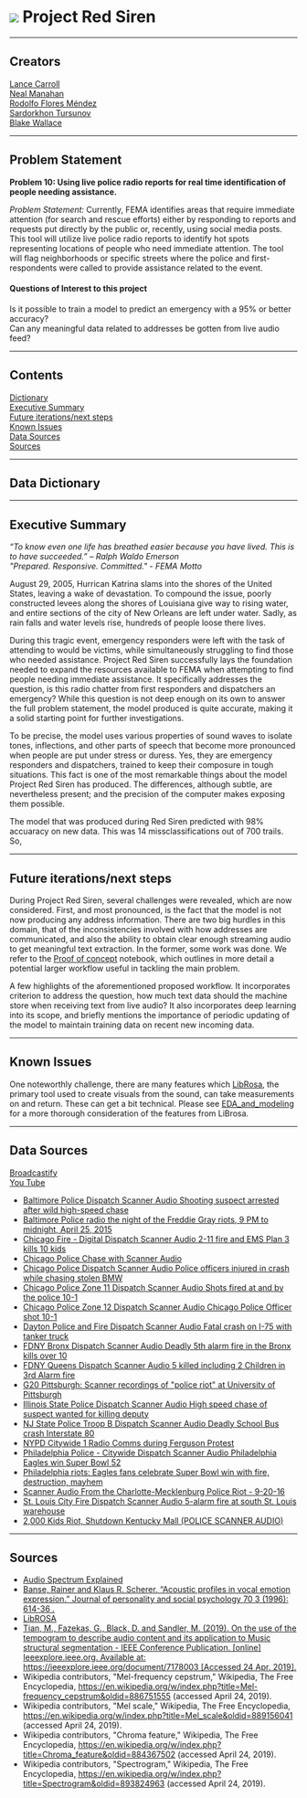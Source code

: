 # ![](https://github.com/project-red-siren-dsi-chi-cc7/wip) Project Red Siren

---

## Creators

[Lance Carroll](https://www.linkedin.com/in/lance-carroll/)  
[Neal Manahan](https://www.linkedin.com/in/neal-manahan/)  
[Rodolfo Flores Méndez](https://www.linkedin.com/in/rodolfo-flores-mendez/)  
[Sardorkhon Tursunov](https://www.linkedin.com/in/sardorkhont/)  
[Blake Wallace](https://www.linkedin.com/in/blake-wallace)  

---

## Problem Statement


**Problem 10: Using live police radio reports for real time identification of people needing assistance.**

*Problem Statement:* Currently, FEMA identifies areas that require immediate attention (for search and rescue efforts) either by responding to reports and requests put directly by the public or, recently, using social media posts. This tool will utilize live police radio reports to identify hot spots representing locations of people who need immediate attention. The tool will flag neighborhoods or specific streets where the police and first-respondents were called to provide assistance related to the event.

#### Questions of Interest to this project
Is it possible to train a model to predict an emergency with a 95% or better accuracy?  
Can any meaningful data related to addresses be gotten from live audio feed?

---

## Contents
[Dictionary](#dictionary)  
[Executive Summary](#executive-summary)  
[Future iterations/next steps](#next-steps)  
[Known Issues](#known-issues)  
[Data Sources](#data-sources)  
[Sources](#sources)

---

<a id='data-dictionary'></a>

## Data Dictionary

---

<a id='executive-summary'></a>

## Executive Summary

*“To know even one life has breathed easier because you have lived. This is to have succeeded.” – Ralph Waldo Emerson  
"Prepared. Responsive. Committed." - FEMA Motto*


August 29, 2005, Hurrican Katrina slams into the shores of the United States, leaving a wake of devastation.  To compound the issue, poorly constructed levees along the shores of Louisiana give way to rising water, and entire sections of the city of New Orleans are left under water.  Sadly, as rain falls and water levels rise, hundreds of people loose there lives.  

During this tragic event, emergency responders were left with the task of attending to would be victims, while simultaneously struggling to find those who needed assistance.  Project Red Siren successfully lays the foundation needed to expand the resources available to FEMA when attempting to find people needing immediate assistance.  It specifically addresses the question, is this radio chatter from first responders and dispatchers an emergency?  While this question is not deep enough on its own to answer the full problem statement, the model produced is quite accurate, making it a solid starting point for further investigations.

To be precise, the model uses various properties of sound waves to isolate tones, inflections, and other parts of speech that become more pronounced when people are put under stress or duress.  Yes, they are emergency responders and dispatchers, trained to keep their composure in tough situations.  This fact is one of the most remarkable things about the model Project Red Siren has produced.  The differences, although subtle, are nevertheless present; and the precision of the computer makes exposing them possible.  

The model that was produced during Red Siren predicted with 98% accuaracy on new data.  This was 14 missclassifications out of 700 trails.  So, 

---

<a id='next-steps'></a>

## Future iterations/next steps

During Project Red Siren, several challenges were revealed, which are now considered.  First, and most pronounced, is the fact that the model is not now producing any address information.  There are two big hurdles in this domain, that of the inconsistencies involved with how addresses are communicated, and also the ability to obtain clear enough streaming audio to get meaningful text extraction.  In the former, some work was done.  We refer to the [Proof of concept](https://github.com/project-red-siren-dsi-chi-cc7/deliverables/blob/master/Proof%20of%20concept.ipynb) notebook, which outlines in more detail a potential larger workflow useful in tackling the main problem.  

A few highlights of the aforementioned proposed workflow.  It incorporates criterion to address the question, how much text data should the machine store when receiving text from live audio?  It also incorporates deep learning into its scope, and briefly mentions the importance of periodic updating of the model to maintain training data on recent new incoming data.

---

<a id='known-issues'></a>

## Known Issues

One noteworthly challenge, there are many features which [LibRosa](https://librosa.github.io/librosa/index.html), the primary tool used to create visuals from the sound, can take measurements on and return.  These can get a bit technical.  Please see [EDA_and_modeling](https://github.com/project-red-siren-dsi-chi-cc7/deliverables/blob/master/EDA_and_modeling.ipynb#Audio-features) for a more thorough consideration of the features from LiBrosa.  

---

<a id='data-sources'></a>

## Data Sources

 [Broadcastify](http://www.broadcastify.com/)  
 [You Tube](https://www.youtube.com/)  
- [Baltimore Police Dispatch Scanner Audio Shooting suspect arrested after wild high-speed chase](https://www.youtube.com/watch?v=fw8i4wQRoM8&t=62s)
- [Baltimore Police radio the night of the Freddie Gray riots, 9 PM to midnight, April 25, 2015](https://www.youtube.com/watch?v=5GwW7N73Hqo)
- [Chicago Fire - Digital Dispatch Scanner Audio 2-11 fire and EMS Plan 3 kills 10 kids](https://www.youtube.com/watch?v=7bf2sPR7Gqo&t=111s)
- [Chicago Police Chase with Scanner Audio](https://www.youtube.com/watch?v=rznw_VMnXnE&t=112s)
- [Chicago Police Dispatch Scanner Audio Police officers injured in crash while chasing stolen BMW](https://www.youtube.com/watch?v=a5SGC2N4QLU)
- [Chicago Police Zone 11 Dispatch Scanner Audio Shots fired at and by the police 10-1](https://www.youtube.com/watch?v=Ftw3AxiMl2w&t=61s)
- [Chicago Police Zone 12 Dispatch Scanner Audio Chicago Police Officer shot 10-1](https://www.youtube.com/watch?v=8IQ3bYUylns&t=46s)
- [Dayton Police and Fire Dispatch Scanner Audio Fatal crash on I-75 with tanker truck](https://www.youtube.com/watch?v=5MQqEv9eZ2Y)
- [FDNY Bronx Dispatch Scanner Audio Deadly 5th alarm fire in the Bronx kills over 10](https://www.youtube.com/watch?v=lZvHmfBskEw&t=3s)
- [FDNY Queens Dispatch Scanner Audio 5 killed including 2 Children in 3rd Alarm fire](https://www.youtube.com/watch?v=pJ5rPStdj7U&t=56s)
- [G20 Pittsburgh: Scanner recordings of "police riot" at University of Pittsburgh](https://www.youtube.com/watch?v=W-cxHC_JU8o)
- [Illinois State Police Dispatch Scanner Audio High speed chase of suspect wanted for killing deputy](https://www.youtube.com/watch?v=cpcz2FXOZgE&t=512s)
- [NJ State Police Troop B Dispatch Scanner Audio Deadly School Bus crash Interstate 80](https://www.youtube.com/watch?v=SrQFDzD3YyA)
- [NYPD Citywide 1 Radio Comms during Ferguson Protest](https://www.youtube.com/watch?v=GJQ9g-koF_U)
- [Philadelphia Police - Citywide Dispatch Scanner Audio Philadelphia Eagles win Super Bowl 52](https://www.youtube.com/watch?v=Aih-9ZpvfAk)
- [Philadelphia riots: Eagles fans celebrate Super Bowl win with fire, destruction, mayhem](https://www.youtube.com/watch?v=wZS4gNVvW7o)
- [Scanner Audio From the Charlotte-Mecklenburg Police Riot - 9-20-16](https://www.youtube.com/watch?v=jeHUJz_xU3w)
- [St. Louis City Fire Dispatch Scanner Audio 5-alarm fire at south St. Louis warehouse](https://www.youtube.com/watch?v=uCDbon7-Yxo&t=57s)
- [2,000 Kids Riot, Shutdown Kentucky Mall (POLICE SCANNER AUDIO)](https://www.youtube.com/watch?v=tMObeEXl8r0)

---

<a id='sources'></a>

## Sources

 - [Audio Spectrum Explained](https://www.teachmeaudio.com/mixing/techniques/audio-spectrum/)
 - [Banse, Rainer and Klaus R. Scherer. “Acoustic profiles in vocal emotion expression.” Journal of personality and social psychology 70 3 (1996): 614-36 .](https://pdfs.semanticscholar.org/94ef/3dcacea9c1d1a032d7d724bd4b09cae13f7f.pdf)  
 - [LibROSA](https://librosa.github.io/librosa/index.html)  
 - [Tian, M., Fazekas, G., Black, D. and Sandler, M. (2019). On the use of the tempogram to describe audio content and its application to Music structural segmentation - IEEE Conference Publication. [online] Ieeexplore.ieee.org. Available at: https://ieeexplore.ieee.org/document/7178003 [Accessed 24 Apr. 2019].](http://ieeexplore.ieee.org/stamp/stamp.jsp?tp=&arnumber=7178003&isnumber=7177909)
 - Wikipedia contributors, "Mel-frequency cepstrum," Wikipedia, The Free Encyclopedia, https://en.wikipedia.org/w/index.php?title=Mel-frequency_cepstrum&oldid=886751555 (accessed April 24, 2019).
 - Wikipedia contributors, "Mel scale," Wikipedia, The Free Encyclopedia, https://en.wikipedia.org/w/index.php?title=Mel_scale&oldid=889156041 (accessed April 24, 2019).
 - Wikipedia contributors, "Chroma feature," Wikipedia, The Free Encyclopedia, https://en.wikipedia.org/w/index.php?title=Chroma_feature&oldid=884367502 (accessed April 24, 2019).
 - Wikipedia contributors, "Spectrogram," Wikipedia, The Free Encyclopedia, https://en.wikipedia.org/w/index.php?title=Spectrogram&oldid=893824963 (accessed April 24, 2019).